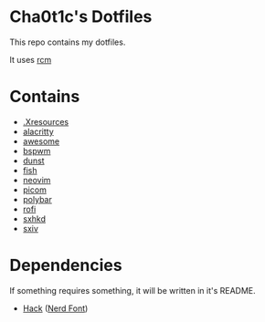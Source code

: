 # Cha0t1c's Dotfiles
This repo contains my dotfiles.

It uses [rcm](https://github.com/thoughtbot/rcm)

# Contains
- [.Xresources](./Xresources)
- [alacritty](./config/alacritty/)
- [awesome](./config/awesome/)
- [bspwm](./config/bspwm/)
- [dunst](./config/dunst/)
- [fish](./config/fish/)
- [neovim](./config/nvim/)
- [picom](./config/picom/)
- [polybar](./config/polybar/)
- [rofi](./config/rofi/)
- [sxhkd](./config/sxhkd/)
- [sxiv](./config/sxiv/exec/)

# Dependencies
If something requires something, it will be written in it's README.
- [Hack](https://github.com/source-foundry/Hack/releases/download/v3.003/Hack-v3.003-ttf.zip) ([Nerd Font](https://github.com/ryanoasis/nerd-fonts/tree/master/patched-fonts/Hack))
